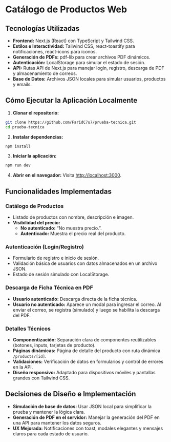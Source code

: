 # Catálogo de Productos Web

## Tecnologías Utilizadas

- **Frontend:** Next.js (React) con TypeScript y Tailwind CSS.
- **Estilos e Interactividad:** Tailwind CSS, react-toastify para notificaciones, react-icons para íconos.
- **Generación de PDFs:** pdf-lib para crear archivos PDF dinámicos.
- **Autenticación:** LocalStorage para simular el estado de sesión.
- **API:** Rutas API de Next.js para manejar login, registro, descarga de PDF y almacenamiento de correos.
- **Base de Datos:** Archivos JSON locales para simular usuarios, productos y emails.

## Cómo Ejecutar la Aplicación Localmente

1. **Clonar el repositorio:**
```bash
git clone https://github.com/FaridC7u7/prueba-tecnica.git
cd prueba-tecnica
```

2. **Instalar dependencias:**
```bash
npm install
```

3. **Iniciar la aplicación:**
```bash
npm run dev
```

4. **Abrir en el navegador:**
Visita [http://localhost:3000](http://localhost:3000).

## Funcionalidades Implementadas

### Catálogo de Productos
- Listado de productos con nombre, descripción e imagen.
- **Visibilidad del precio:**
  - **No autenticado:** “No muestra precio.”.
  - **Autenticado:** Muestra el precio real del producto.

### Autenticación (Login/Registro)
- Formulario de registro e inicio de sesión.
- Validación básica de usuarios con datos almacenados en un archivo JSON.
- Estado de sesión simulado con LocalStorage.

### Descarga de Ficha Técnica en PDF
- **Usuario autenticado:** Descarga directa de la ficha técnica.
- **Usuario no autenticado:** Aparece un modal para ingresar el correo. Al enviar el correo, se registra (simulado) y luego se habilita la descarga del PDF.

### Detalles Técnicos
- **Componentización:** Separación clara de componentes reutilizables (botones, inputs, tarjetas de producto).
- **Páginas dinámicas:** Página de detalle del producto con ruta dinámica `/products/[id]`.
- **Validaciones:** Verificación de datos en formularios y control de errores en la API.
- **Diseño responsivo:** Adaptado para dispositivos móviles y pantallas grandes con Tailwind CSS.

## Decisiones de Diseño e Implementación
- **Simulación de base de datos:** Usar JSON local para simplificar la prueba y mantener la lógica clara.
- **Generación de PDF en el servidor:** Manejar la generación del PDF en una API para mantener los datos seguros.
- **UX Mejorada:** Notificaciones con toast, modales elegantes y mensajes claros para cada estado de usuario.
